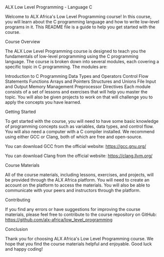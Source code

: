ALX Low Level Programming - Language C

Welcome to ALX Africa's Low Level Programming course! In this course, you will learn about the C programming language and how to write low-level programs in it. This README file is a guide to help you get started with the course.

Course Overview

The ALX Low Level Programming course is designed to teach you the fundamentals of low-level programming using the C programming language. The course is broken down into several modules, each covering a specific topic in C programming. The modules are:

Introduction to C Programming
Data Types and Operators
Control Flow Statements
Functions
Arrays and Pointers
Structures and Unions
File Input and Output
Memory Management
Preprocessor Directives
Each module consists of a set of lessons and exercises that will help you master the topic. You will also be given projects to work on that will challenge you to apply the concepts you have learned.

Getting Started

To get started with the course, you will need to have some basic knowledge of programming concepts such as variables, data types, and control flow. You will also need a computer with a C compiler installed. We recommend using either GCC or Clang, both of which are free and open-source.

You can download GCC from the official website: https://gcc.gnu.org/

You can download Clang from the official website: https://clang.llvm.org/

Course Materials

All of the course materials, including lessons, exercises, and projects, will be provided through the ALX Africa platform. You will need to create an account on the platform to access the materials. You will also be able to communicate with your peers and instructors through the platform.

Contributing

If you find any errors or have suggestions for improving the course materials, please feel free to contribute to the course repository on GitHub: https://github.com/alx-africa/low_level_programming

Conclusion

Thank you for choosing ALX Africa's Low Level Programming course. We hope that you find the course materials helpful and enjoyable. Good luck and happy coding!
